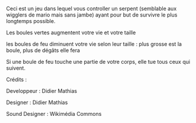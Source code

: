 Ceci est un jeu dans lequel vous controller un serpent (semblable aux wigglers de mario mais sans jambe) ayant pour but de survivre le plus longtemps possible.

Les boules vertes augmentent votre vie et votre taille

les boules de feu diminuent votre vie selon leur taille : plus grosse est la boule, plus de dégâts elle fera

Si une boule de feu touche une partie de votre corps, elle tue tous ceux qui suivent.


Crédits :

Developpeur : Didier Mathias

Designer : Didier Mathias

Sound Designer : Wikimédia Commons
